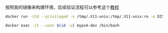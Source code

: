 按照我的镜像来构建环境，后续验证流程可以参考这个[教程](https://github.com/Jaeyoung-Lim/px4-offboard/blob/master/doc/ROS2_PX4_Offboard_Tutorial.md)
```sh
docker run -itd --privileged -v /tmp/.X11-unix:/tmp/.X11-unix:ro -e DISPLAY=$DISPLAY --gpus all --env=LOCAL_USER_ID="$(id -u)" --network=host --name=mypx4-dev mypx4_image:v1 /bin/bash

docker exec -it --user $(id -u) mypx4-dev /bin/bash
```